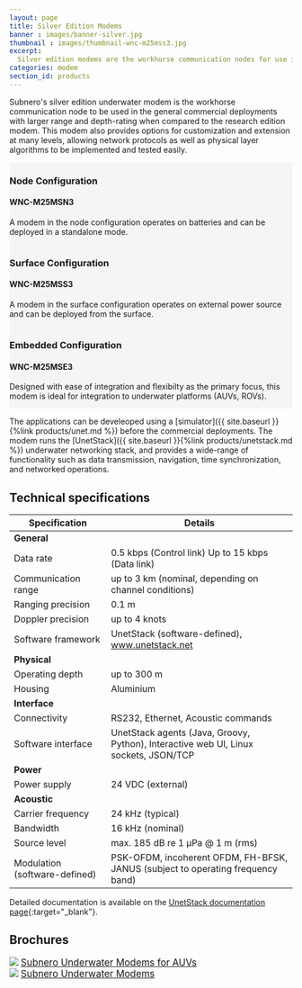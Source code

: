 ```yaml
---
layout: page
title: Silver Edition Modems
banner : images/banner-silver.jpg
thumbnail : images/thumbnail-wnc-m25mss3.jpg
excerpt:
  Silver edition modems are the workhorse communication nodes for use in general commercial deployments
categories: modem
section_id: products
---
```


Subnero's silver edition underwater modem is the workhorse communication node to be used in the general commercial deployments with larger range and depth-rating when compared to the research edition modem. This modem also provides options for customization and extension at many levels, allowing network protocols as well as physical layer algorithms to be implemented and tested easily.

<div class='full' style='background: #f5f5f5'>
	<div class ='product' style='width:98.7%'>
		<img alt="" src="{{site.baseurl}}/images/boxart-wnc-m25msn3.jpg"/>
		<div class='small-3 columns'>     
		</div>
		<div class='small-8 columns'>
			<div class='content'>
				<h3 style="text-transform: none;">Node Configuration</h3>
        <h4 style="text-transform: none;">WNC-M25MSN3</h4>
				<p>A modem in the node configuration operates on batteries and can be deployed in a standalone mode.</p>
			</div>
		</div>
	</div>


  <div class ='product' style='background:#F5F5F5;'>
  		<div class='small-8 columns'>
  			<div class='content'>
  				<h3 style="text-transform: none;">Surface Configuration</h3>
          <h4 style="text-transform: none;">WNC-M25MSS3</h4>
  				<p>A modem in the surface configuration operates on external power source and can be deployed from the surface.</p>
  			</div>
  		</div>
  		<div class='small-3 columns'>
  			<img style='float:right;margin-bottom: 0 auto' alt="" src="{{site.baseurl}}/images/boxart-wnc-m25mss3.png"/>
  		</div>
  </div> 

  <div class ='product' style='width:98.7%;'>
  		<img class='img-rounded' alt="" src="{{site.baseurl}}/images/boxart-wnc-m25mse3.jpg"/>
  		<div class='small-3 columns'>      
  		</div>
  		<div class='small-8 columns'>
  			<div class='content'>
  				<h3 style="text-transform: none;">Embedded Configuration</h3>
          <h4 style="text-transform: none;">WNC-M25MSE3</h4>
  				<p>Designed with ease of integration and flexibilty as the primary focus, this modem is ideal for integration to underwater platforms (AUVs, ROVs).</p>
  			</div>
  		</div>
  </div>
</div>

<div class='two spacing'></div>

The applications can be develeoped using a [simulator]({{ site.baseurl }}{%link products/unet.md %}) before the commercial deployments. The modem runs the [UnetStack]({{ site.baseurl }}{%link products/unetstack.md %}) underwater networking stack, and provides a wide-range of functionality such as data transmission, navigation, time synchronization, and networked operations.


## Technical specifications

|  Specification                |  Details                                                                             |
| ------------------------------| -------------------------------------------------------------------------------------|
|  **General**                  |                                                                                      |
|  Data rate                    |  0.5 kbps (Control link) Up to 15 kbps (Data link)                                   |
|  Communication range          |  up to 3 km (nominal, depending on channel conditions)                               |
|  Ranging precision            |  0.1 m                                                                               |
|  Doppler precision            |  up to 4 knots                                                                       |
|  Software framework           |  UnetStack (software-defined), www.unetstack.net                                     |
|  **Physical**                 |                                                                                      |
|  Operating depth              |  up to 300 m                                                                         |
|  Housing                      |  Aluminium                                                                           |
|  **Interface**                |                                                                                      |
|  Connectivity                 |  RS232, Ethernet, Acoustic commands                                                  |
|  Software interface           |  UnetStack agents (Java, Groovy, Python), Interactive web UI, Linux sockets, JSON/TCP|
|  **Power**                    |                                                                                      |
|  Power supply                 |  24 VDC (external)                                                                   |
|  **Acoustic**                 |                                                                                      |
|  Carrier frequency            |  24 kHz (typical)                                                                    |
|  Bandwidth                    |  16 kHz (nominal)                                                                    |
|  Source level                 |  max. 185 dB re 1 μPa @ 1 m (rms)                                                    |
|  Modulation (software-defined)|  PSK-OFDM, incoherent OFDM, FH-BFSK, JANUS (subject to operating frequency band)     |


Detailed documentation is available on the [UnetStack documentation page](https://www.unetstack.net/docs.html){:target="_blank"}.

<h2>Brochures</h2>
<div class="brochure-container">
  <a href="{{site.baseurl}}/brochures/subnero-modemforauv.pdf"><img class="brochure-thumb" src="{{site.baseurl}}/brochures/auv.jpg"></a>
  <a href="{{site.baseurl}}/brochures/subnero-modemforauv.pdf" style="font-size: 1.2em;">Subnero Underwater Modems for AUVs</a>
</div>
<div class="brochure-container">
  <a href="{{site.baseurl}}/brochures/subnero-modem.pdf"><img class="brochure-thumb" src="{{site.baseurl}}/brochures/modem.jpg"></a>
  <a href="{{site.baseurl}}/brochures/subnero-modem.pdf" style="font-size: 1.2em;">Subnero Underwater Modems</a>
</div>